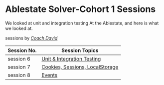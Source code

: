 # Ablestate Solver-Cohort 1 Sessions
We looked at unit and integration testing At the Ablestate, and here is what we looked at.


sessions by [*Coach David*](github.com/davidofug)

Session No. | Session Topics
----------- | --------------
session 6 | [Unit & Integration Testing](https://github.com/CharlesKasasira/Ablestate-Solver-Cohort1/tree/Day4/session6) 
session 7 | [Cookies, Sessions, LocalStorage](https://github.com/CharlesKasasira/Ablesolver-Cohort1/tree/storage-day2/session7)
session 8 | [Events](https://github.com/CharlesKasasira/Ablesolver-Cohort1/tree/events-day4/session8)
